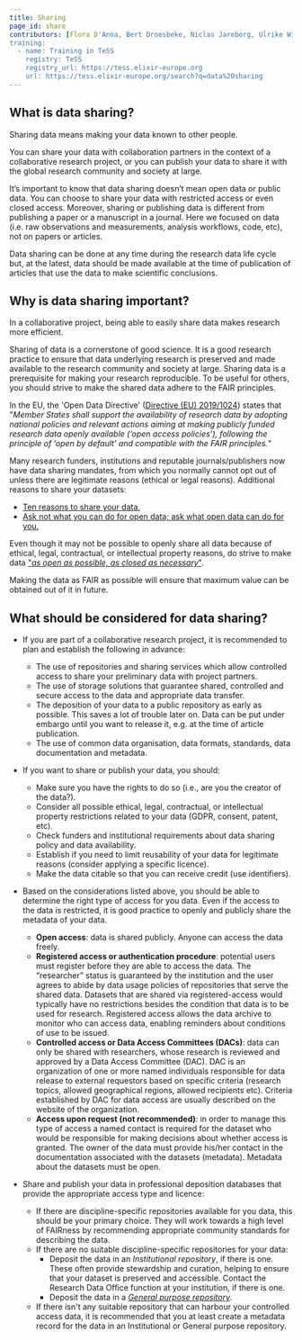 ```yaml
---
title: Sharing
page_id: share
contributors: [Flora D'Anna, Bert Droesbeke, Niclas Jareborg, Ulrike Wittig]
training:
  - name: Training in TeSS
    registry: TeSS
    registry_url: https://tess.elixir-europe.org
    url: https://tess.elixir-europe.org/search?q=data%20sharing
---
```


## What is data sharing?
Sharing data means making your data known to other people.

You can share your data with collaboration partners in the context of a collaborative research project, or you can publish your data to share it with the global research community and society at large. 

It’s important to know that data sharing doesn’t mean open data or public data. You can choose to share your data with restricted access or even closed access. 
Moreover, sharing or publishing data is different from publishing a paper or a manuscript in a journal. Here we focused on data (i.e. raw observations and measurements, analysis workflows, code, etc), not on papers or articles.

Data sharing can be done at any time during the research data life cycle but, at the latest, data should be made available at the time of publication of articles that use the data to make scientific conclusions. 

## Why is data sharing important?

In a collaborative project, being able to easily share data makes research more efficient.

Sharing of data is a cornerstone of good science. It is a good research practice to ensure that data underlying research is preserved and made available to the research community and society at large. Sharing data is a prerequisite for making your research reproducible. To be useful for others, you should strive to make the shared data adhere to the FAIR principles. 

In the EU, the 'Open Data Directive' ([Directive (EU) 2019/1024](https://eur-lex.europa.eu/legal-content/EN/TXT/?qid=1561563110433&uri=CELEX:32019L1024)) states that "_Member States shall support the availability of research data by adopting national policies and relevant actions aiming at making publicly funded research data openly available (‘open access policies’), following the principle of ‘open by default’ and compatible with the FAIR principles._"

Many research funders, institutions and reputable journals/publishers now have data sharing mandates, from which you normally cannot opt out of unless there are legitimate reasons (ethical or legal reasons). Additional reasons to share your datasets:
* [Ten reasons to share your data.](https://www.natureindex.com/news-blog/ten-reasons-to-share-your-data)
* [Ask not what you can do for open data; ask what open data can do for you.](http://blogs.nature.com/naturejobs/2017/06/19/ask-not-what-you-can-do-for-open-data-ask-what-open-data-can-do-for-you/)

Even though it may not be possible to openly share all data because of ethical, legal, contractual, or intellectual property reasons, do strive to make data ["_as open as possible, as closed as necessary_"](https://www.allea.org/wp-content/uploads/2017/05/ALLEA-European-Code-of-Conduct-for-Research-Integrity-2017.pdf).

Making the data as FAIR as possible will ensure that maximum value can be obtained out of it in future.

## What should be considered for data sharing?

* If you are part of a collaborative research project, it is recommended to plan and establish the following in advance:
  * The use of repositories and sharing services which allow controlled access to share your preliminary data with project partners.
  * The use of storage solutions that guarantee shared, controlled and secure access to the data and appropriate data transfer.
  * The deposition of your data to a public repository as early as possible. This saves a lot of trouble later on. Data can be put under embargo until you want to release it, e.g. at the time of article publication.
  * The use of common data organisation, data formats, standards, data documentation and metadata. 

* If you want to share or publish your data, you should:
  * Make sure you have the rights to do so (i.e., are you the creator of the data?).
  * Consider all possible ethical, legal, contractual, or intellectual property restrictions related to your data (GDPR, consent, patent, etc).
  * Check funders and institutional requirements about data sharing policy and data availability.
  * Establish if you need to limit reusability of your data for legitimate reasons (consider applying a specific licence).
  * Make the data citable so that you can receive credit (use identifiers).

* Based on the considerations listed above, you should be able to determine the right type of access for you data. Even if the access to the data is restricted, it is good practice to openly and publicly share the metadata of your data.
  * **Open access**: data is shared publicly. Anyone can access the data freely.
  * **Registered access or authentication procedure**: potential users must register before they are able to access the data. The “researcher” status is guaranteed by the institution and the user agrees to abide by data usage policies of repositories that serve the shared data. Datasets that are shared via registered-access would typically have no restrictions besides the condition that data is to be used for research. Registered access allows the data archive to monitor who can access data, enabling reminders about conditions of use to be issued.
  * **Controlled access or Data Access Committees (DACs)**: data can only be shared with researchers, whose research is reviewed and approved by a Data Access Committee (DAC). DAC is an organization of one or more named individuals responsible for data release to external requestors based on specific criteria (research topics, allowed geographical regions, allowed recipients etc). Criteria established by DAC for data access are usually described on the website of the organization.
  * **Access upon request (not recommended)**: in order to manage this type of access a named contact is required for the dataset who would be responsible for making decisions about whether access is granted. The owner of the data must provide his/her contact in the documentation associated with the datasets (metadata). Metadata about the datasets must be open.

* Share and publish your data in professional deposition databases that provide the appropriate access type and licence:
  * If there are discipline-specific repositories available for you data, this should be your primary choice. They will work towards a high level of FAIRness by recommending appropriate community standards for describing the data. 
  * If there are no suitable discipline-specific repositories for your data:
    * Deposit the data in an _Institutional repository_, if there is one. These often provide stewardship and curation, helping to ensure that your dataset is preserved and accessible. Contact the Research Data Office function at your institution, if there is one.
    * Deposit the data in a [_General purpose repository_](https://www.nature.com/sdata/policies/repositories#general).
  * If there isn't any suitable repository that can harbour your controlled access data, it is recommended that you at least create a metadata record for the data in an Institutional or General purpose repository.


